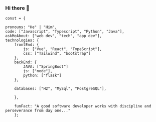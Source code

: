 ### Hi there 👋











    const = {
    
    pronouns: "He" | "Him",
    code: ["Javascript", "Typescript", "Python", "Java"],
    askMeAbout: ["web dev", "tech", "app dev"],
    technologies: {
        frontEnd: {
            js: ["Vue", "React", "TypeScript"],
            css: ["Tailwind", "bootstrap"]
        },
        backEnd: {
	        JAVA: ["SpringBoot"]
            js: ["node"],
            python: ["flask"]
        },
        
        databases: ["H2", "MySql", "PostgreSQL"],
        
        },
    
        funFact: "A good software developer works with discipline and perseverance from day one..."
        };
